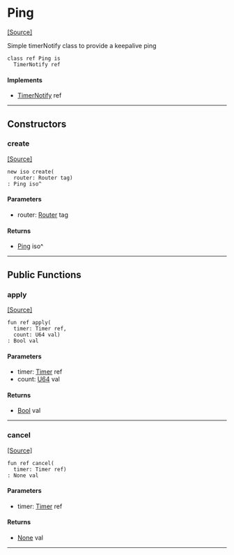 # Ping
<span class="source-link">[[Source]](src/mqtt-pinger/pinger.md#L-0-8)</span>

Simple timerNotify class to provide a keepalive ping 


```pony
class ref Ping is
  TimerNotify ref
```

#### Implements

* [TimerNotify](time-TimerNotify.md) ref

---

## Constructors

### create
<span class="source-link">[[Source]](src/mqtt-pinger/pinger.md#L-0-16)</span>


```pony
new iso create(
  router: Router tag)
: Ping iso^
```
#### Parameters

*   router: [Router](mqtt-router-Router.md) tag

#### Returns

* [Ping](mqtt-pinger-Ping.md) iso^

---

## Public Functions

### apply
<span class="source-link">[[Source]](src/mqtt-pinger/pinger.md#L-0-20)</span>


```pony
fun ref apply(
  timer: Timer ref,
  count: U64 val)
: Bool val
```
#### Parameters

*   timer: [Timer](time-Timer.md) ref
*   count: [U64](builtin-U64.md) val

#### Returns

* [Bool](builtin-Bool.md) val

---

### cancel
<span class="source-link">[[Source]](src/mqtt-pinger/pinger.md#L-0-24)</span>


```pony
fun ref cancel(
  timer: Timer ref)
: None val
```
#### Parameters

*   timer: [Timer](time-Timer.md) ref

#### Returns

* [None](builtin-None.md) val

---

